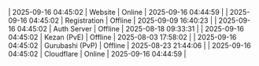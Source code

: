 | 2025-09-16 04:45:02 | Website | Online | 2025-09-16 04:44:59 |
| 2025-09-16 04:45:02 | Registration | Offline | 2025-09-09 16:40:23 |
| 2025-09-16 04:45:02 | Auth Server | Offline | 2025-08-18 09:33:31 |
| 2025-09-16 04:45:02 | Kezan (PvE) | Offline | 2025-08-03 17:58:02 |
| 2025-09-16 04:45:02 | Gurubashi (PvP) | Offline | 2025-08-23 21:44:06 |
| 2025-09-16 04:45:02 | Cloudflare | Online | 2025-09-16 04:44:59 |
